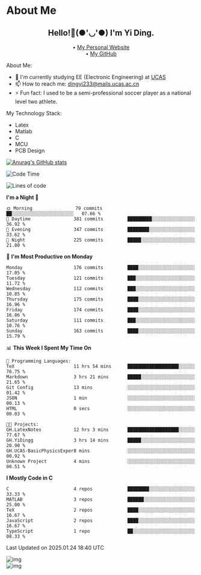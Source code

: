 # About Me

<h2 style="text-align:center;"> Hello!👋(●'◡'●) I'm Yi Ding.</h2>

<div style="text-align:center;">
  • <a href="https://yidingg.github.io/YiDingg">My Personal Website</a><br>
  • <a href="https://github.com/YiDingg">My GitHub</a>
</div>

About Me:
- 🔭 I'm currently studying EE (Electronic Engineering) at [UCAS](https://www.ucas.ac.cn/)
- 📫 How to reach me: dingyi233@mails.ucas.ac.cn
- ⚡ Fun fact: I used to be a semi-professional soccer player as a national level two athlete.

My Technology Stack:
- Latex
- Matlab
- C
- MCU
- PCB Design

[![Anurag's GitHub stats](https://github-readme-stats.vercel.app/api?username=YiDingg)](https://github.com/anuraghazra/github-readme-stats)

<!--START_SECTION:waka-->
![Code Time](http://img.shields.io/badge/Code%20Time-896%20hrs%2040%20mins-blue)

![Lines of code](https://img.shields.io/badge/From%20Hello%20World%20I%27ve%20Written-742.2%20thousand%20lines%20of%20code-blue)

**I'm a Night 🦉** 

```text
🌞 Morning                79 commits          ██░░░░░░░░░░░░░░░░░░░░░░░   07.66 % 
🌆 Daytime                381 commits         █████████░░░░░░░░░░░░░░░░   36.92 % 
🌃 Evening                347 commits         ████████░░░░░░░░░░░░░░░░░   33.62 % 
🌙 Night                  225 commits         █████░░░░░░░░░░░░░░░░░░░░   21.80 % 
```
📅 **I'm Most Productive on Monday** 

```text
Monday                   176 commits         ████░░░░░░░░░░░░░░░░░░░░░   17.05 % 
Tuesday                  121 commits         ███░░░░░░░░░░░░░░░░░░░░░░   11.72 % 
Wednesday                112 commits         ███░░░░░░░░░░░░░░░░░░░░░░   10.85 % 
Thursday                 175 commits         ████░░░░░░░░░░░░░░░░░░░░░   16.96 % 
Friday                   174 commits         ████░░░░░░░░░░░░░░░░░░░░░   16.86 % 
Saturday                 111 commits         ███░░░░░░░░░░░░░░░░░░░░░░   10.76 % 
Sunday                   163 commits         ████░░░░░░░░░░░░░░░░░░░░░   15.79 % 
```


📊 **This Week I Spent My Time On** 

```text
💬 Programming Languages: 
TeX                      11 hrs 54 mins      ███████████████████░░░░░░   76.75 % 
Markdown                 3 hrs 21 mins       █████░░░░░░░░░░░░░░░░░░░░   21.65 % 
Git Config               13 mins             ░░░░░░░░░░░░░░░░░░░░░░░░░   01.42 % 
JSON                     1 min               ░░░░░░░░░░░░░░░░░░░░░░░░░   00.13 % 
HTML                     0 secs              ░░░░░░░░░░░░░░░░░░░░░░░░░   00.03 % 

🐱‍💻 Projects: 
GH.LatexNotes            12 hrs 3 mins       ███████████████████░░░░░░   77.67 % 
GH.YiDingg               3 hrs 14 mins       █████░░░░░░░░░░░░░░░░░░░░   20.90 % 
GH.UCAS-BasicPhysicsExper8 mins              ░░░░░░░░░░░░░░░░░░░░░░░░░   00.92 % 
Unknown Project          4 mins              ░░░░░░░░░░░░░░░░░░░░░░░░░   00.51 % 
```

**I Mostly Code in C** 

```text
C                        4 repos             ████████░░░░░░░░░░░░░░░░░   33.33 % 
MATLAB                   3 repos             ██████░░░░░░░░░░░░░░░░░░░   25.00 % 
TeX                      2 repos             ████░░░░░░░░░░░░░░░░░░░░░   16.67 % 
JavaScript               2 repos             ████░░░░░░░░░░░░░░░░░░░░░   16.67 % 
TypeScript               1 repo              ██░░░░░░░░░░░░░░░░░░░░░░░   08.33 % 
```




 Last Updated on 2025.01.24 18:40 UTC
<!--END_SECTION:waka-->

<!-- Coding activity over the last year -->
<div class='center'><img src='https://wakatime.com/share/@YiDingg/260601e0-8e46-41ab-9832-d4d0ae5fd0bd.svg' alt='img'/></div>

<!-- Languages over the last year -->
<div class='center'><img src='https://wakatime.com/share/@YiDingg/99546fa3-4cc3-4808-ab6e-13f38e27aba1.svg' alt='img'/></div>
